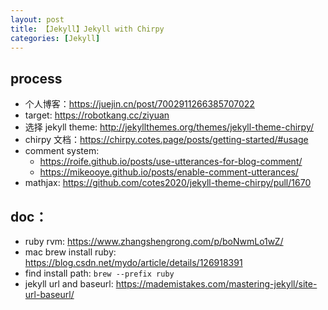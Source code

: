 ```yaml
---
layout: post
title: 【Jekyll】Jekyll with Chirpy
categories: [Jekyll]
---
```


## process

- 个人博客：https://juejin.cn/post/7002911266385707022
- target: https://robotkang.cc/ziyuan
- 选择 jekyll theme: http://jekyllthemes.org/themes/jekyll-theme-chirpy/
- chirpy 文档：https://chirpy.cotes.page/posts/getting-started/#usage
- comment system:
  - https://roife.github.io/posts/use-utterances-for-blog-comment/
  - https://mikeooye.github.io/posts/enable-comment-utterances/
- mathjax: https://github.com/cotes2020/jekyll-theme-chirpy/pull/1670

## doc：

- ruby rvm: https://www.zhangshengrong.com/p/boNwmLo1wZ/
- mac brew install ruby: https://blog.csdn.net/mydo/article/details/126918391
- find install path: `brew --prefix ruby`
- jekyll url and baseurl: https://mademistakes.com/mastering-jekyll/site-url-baseurl/
